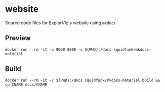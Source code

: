 # website

Source code files for ExplorViz's website using `mkdocs`

## Preview

`docker run --rm -it -p 8000:8000 -v ${PWD}:/docs squidfunk/mkdocs-material`

## Build

`docker run --rm -it -v ${PWD}:/docs squidfunk/mkdocs-material build && cp CNAME docs/CNAME`
